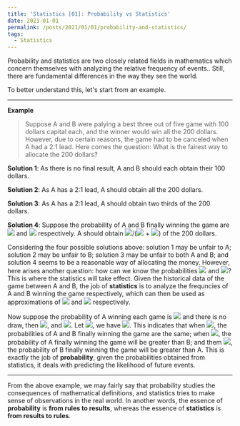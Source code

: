 ```yaml
---
title: 'Statistics [01]: Probability vs Statistics'
date: 2021-01-01
permalink: /posts/2021/01/01/probability-and-statistics/
tags:
  - Statistics
---
```


Probability and statistics are two closely related fields in mathematics which concern themselves with analyzing the relative frequency of events.. Still, there are fundamental differences in the way they see the world.

To better understand this, let's start from an example. 

---
__Example__

> Suppose A and B were palying a best three out of five game with 100 dollars capital each, and the winner would win all the 200 dollars. However, due to certain reasons, the game had to be canceled when A had a 2:1 lead. Here comes the question: What is the fairest way to allocate the 200 dollars? 


__Solution 1__: As there is no final result, A and B should each obtain their 100 dollars.

__Solution 2__: As A has a 2:1 lead, A should obtain all the 200 dollars. 

__Solution 3__: As A has a 2:1 lead, A should obtain two thirds of the 200 dollars.

__Solution 4__: Suppose the probability of A and B finally winning the game are <img src="https://render.githubusercontent.com/render/math?math=p_1"> and <img src="https://render.githubusercontent.com/render/math?math=p_2"> respectively. A should obtain <img src="https://render.githubusercontent.com/render/math?math=p_1">/(<img src="https://render.githubusercontent.com/render/math?math=p_1"> + <img src="https://render.githubusercontent.com/render/math?math=p_2">) of the 200 dollars. 

Considering the four possible solutions above: solution 1 may be unfair to A; solution 2 may be unfair to B; solution 3 may be unfair to both A and B; and solution 4 seems to be a reasonable way of allocating the money. However, here arises another question: how can we know the probabilities <img src="https://render.githubusercontent.com/render/math?math=p_1"> and <img src="https://render.githubusercontent.com/render/math?math=p_2">? This is where the statistics will take effect. Given the historical data of the game between A and B, the job of __statistics__ is to analyze the frequncies of A and B winning the game respectively, which can then be used as approximations of <img src="https://render.githubusercontent.com/render/math?math=p_1"> and <img src="https://render.githubusercontent.com/render/math?math=p_2"> respectively. 

Now suppose the probability of A winning each game is <img src="https://render.githubusercontent.com/render/math?math=p"> and there is no draw, then <img src="https://render.githubusercontent.com/render/math?math=p_1 = 1 - (1 - p)^2 = 2p - p^2">, and <img src="https://render.githubusercontent.com/render/math?math=p_2 = (1 - p)^2">. Let <img src="https://render.githubusercontent.com/render/math?math=p_1 = p_2">, we have <img src="https://render.githubusercontent.com/render/math?math=p = 1 - \sqrt2/2">. This indicates that when <img src="https://render.githubusercontent.com/render/math?math=p = 1 - \sqrt2/2">, the probabilities of A and B finally winning the game are the same; when <img src="https://render.githubusercontent.com/render/math?math=p > 1 - \sqrt2/2">, the probability of A finally winning the game will be greater than B; and them <img src="https://render.githubusercontent.com/render/math?math=p < 1 - \sqrt2/2">, the probability of B finally winning the game will be greater than A. This is exactly the job of __probability__, given the probabilities obtained from statistics, it deals with predicting the likelihood of future events. 

---
From the above example, we may fairly say that probability studies the consequences of mathematical definitions, and statistics tries to make sense of observations in the real world. In another words, the essence of __probability__ is __from rules to results__, whereas the essence of __statistics__ is __from results to rules__. 
